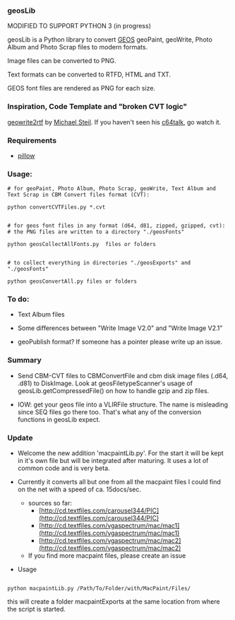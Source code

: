 ### geosLib

MODIFIED TO SUPPORT PYTHON 3 (in progress)

geosLib is a Python library to convert [GEOS](https://www.c64-wiki.de/index.php/GEOS) geoPaint, geoWrite, Photo Album and Photo Scrap files to modern formats.

Image files can be converted to PNG.

Text formats can be converted to RTFD, HTML and TXT.

GEOS font files are rendered as PNG for each size.


### Inspiration, Code Template and "broken CVT logic"

[geowrite2rtf](https://github.com/mist64/geowrite2rtf) by [Michael Steil](http://www.pagetable.com/).  If you haven't seen his  [c64talk](https://www.youtube.com/watch?v=ZsRRCnque2E), go watch it.


### Requirements

+ [pillow](https://github.com/python-pillow/Pillow)

### Usage:


```shell
# for geoPaint, Photo Album, Photo Scrap, geoWrite, Text Album and Text Scrap in CBM Convert files format (CVT):

python convertCVTFiles.py *.cvt


# for geos font files in any format (d64, d81, zipped, gzipped, cvt):
# the PNG files are written to a directory "./geosFonts"

python geosCollectAllFonts.py  files or folders


# to collect everything in directories "./geosExports" and "./geosFonts"

python geosConvertAll.py files or folders

```

### To do:

+ Text Album files

+ Some differences between "Write Image V2.0" and "Write Image V2.1"

+ geoPublish format? If someone has a pointer please write up an issue.


### Summary

+ Send CBM-CVT files to CBMConvertFile and  cbm disk image files (.d64, .d81) to DiskImage. Look at geosFiletypeScanner's usage of geosLib.getCompressedFile() on how to handle gzip and zip files.

+ IOW: get your geos file into a VLIRFile structure. The name is misleading since SEQ files go there too. That's what any of the conversion functions in geosLib expect.

### Update

+ Welcome the new addition 'macpaintLib.py'. For the start it will be kept in it's own file but will be integrated after maturing. It uses a lot of common code and is very beta.
+ Currently it converts all but one from all the macpaint files I could find on the net with a speed of ca. 15docs/sec.
  + sources so far:
    + [http://cd.textfiles.com/carousel344/PIC](http://cd.textfiles.com/carousel344/PIC)
    + [http://cd.textfiles.com/vgaspectrum/mac/mac1](http://cd.textfiles.com/vgaspectrum/mac/mac1)
    + [http://cd.textfiles.com/vgaspectrum/mac/mac2](http://cd.textfiles.com/vgaspectrum/mac/mac2)
  + If you find more macpaint files, please create an issue

+ Usage

```

python macpaintLib.py /Path/To/Folder/with/MacPaint/Files/

```

this will create a folder macpaintExports at the same location from where the script is started.